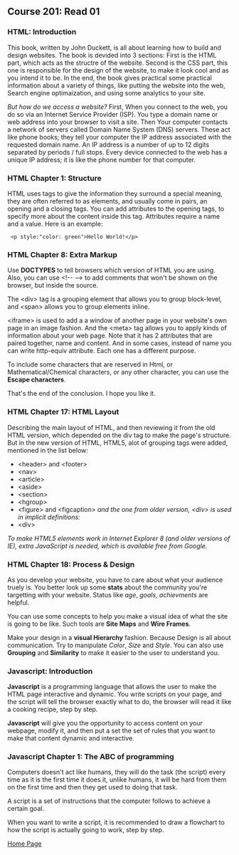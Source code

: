 ## **Course 201: Read 01**

### **HTML: Introduction**

This book, written by John Duckett, is all about learning how to build and design websites.
The book is devided into 3 sections:
    First is the HTML part, which acts as the structre of the website.
    Second is the CSS part, this one is responsible for the design of the website, to make it look cool and as you intend it to be.
    In the end, the book gives practical some practical information about a variety of things, like putting the website into the web, Search engine optimaization, and using some analytics to your site.

*But how do we access a website?* First, When you connect to the web, you do so via an Internet Service Provider (ISP). You type a domain name or web address into your browser to visit a site. Then Your computer contacts a network of servers called Domain Name System (DNS) servers. These act like phone books; they tell your computer the IP address associated with
the requested domain name. An IP address is a number of up to 12 digits separated by periods / full stops. Every device connected to the web has a unique IP address; it is like the phone number for that computer.


### **HTML Chapter 1: Structure**

HTML uses tags to give the information they surround a special meaning, they are often referred to as elements, and usually come in pairs, an opening and a closing tags. You can add attributes to the opening tags, to specify more about the content inside this tag. Attributes require a name and a value. Here is an example:

``` <p style:"color: green">Hello World!</p>``` 


### **HTML Chapter 8: Extra Markup**

Use **DOCTYPES** to tell browsers which version of HTML you are using. Also, you can use \<!-- \--> to add comments that won't be shown on the browser, but inside the source. 

The \<div\> tag is a grouping element that allows you to group block-level, and \<span\> allows you to group elements inline.

\<iframe\> is used to add a a window of another page in your website's own page in an image fashion. And the \<meta\> tag allows you to apply kinds of information about your web page. Note that it has 2 attributes that are paired together, name and content. And in some cases, instead of name you can write http-equiv attribute. Each one has a different purpose.

To include some characters that are reserved in Html, or Mathematical/Chemical characters, or any other character, you can use the **Escape characters**.

That's the end of the conclusion. I hope you like it.



### **HTML Chapter 17: HTML Layout**

Describing the main layout of HTML, and then reviewing it from the old HTML version, which depended on the div tag to make the page's structure.
But in the new version of HTML, HTML5, alot of grouping tags were added, mentioned in the list below:

* \<header\> and \<footer\>
* \<nav\>
* \<article\>
* \<aside\>
* \<section\>
* \<hgroup\>
* \<figure\> and \<figcaption\>
*and the one from older version, \<div\> is used in implicit definitions:*
* \<div\>


*To make HTML5 elements work in Internet Explorer 8
(and older versions of IE), extra JavaScript is needed,
which is available free from Google.*


### **HTML Chapter 18: Process & Design**

As you develop your website, you have to care about what your audience truely is. You better look up some **stats** about the community you're targetting with your website. Status like *age*, *goals*, *achievments* are helpful.

You can use some concepts to help you make a visual idea of what the site is going to be like. Such tools are **Site Maps** and **Wire Frames**.

Make your design in a **visual Hierarchy** fashion. Because Design is all about communication. Try to manipulate *Color*, *Size* and *Style*. You can also use **Grouping** and **Similarity** to make it easier to the user to understand you. 


### **Javascript: Introduction**

**Javascript** is a programming language that allows the user to make the HTML page interactive and dynamic. You write scripts on your page, and the script will tell the browser exactly what to do, the browser will read it like a cooking recipe, step by step.

**Javascript** will give you the opportunity to access content on your webpage, modify it, and then put a set the set of rules that you want to make that content dynamic and interactive.


### **Javascript Chapter 1: The ABC of programming**

Computers doesn't act like humans, they will do the task (the script) every time as it is the first time it does it, unlike humans, it will be hard from them on the first time and then they get used to doing that task.

A script is a set of instructions that the computer follows to achieve a certain goal.

When you want to write a script, it is recommended to draw a flowchart to how the script is actually going to work, step by step.



[Home Page](README.md)